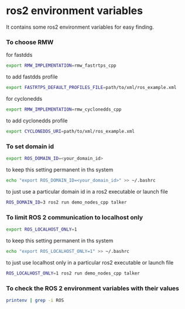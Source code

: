 # ros2 environment variables

It contains some ros2 environment variables for easy finding.

### To choose RMW 

for fastdds

```bash
export RMW_IMPLEMENTATION=rmw_fastrtps_cpp
``` 

to add fastdds profile

```bash
export FASTRTPS_DEFAULT_PROFILES_FILE=path/to/xml/ros_example.xml
``` 

for cyclonedds

```bash
export RMW_IMPLEMENTATION=rmw_cyclonedds_cpp
``` 

to add cyclonedds profile

```bash
export CYCLONEDDS_URI=path/to/xml/ros_example.xml
``` 

### To set domain id

```bash
export ROS_DOMAIN_ID=<your_domain_id>
``` 

to keep this setting permanent in ths system

```bash
echo "export ROS_DOMAIN_ID=<your_domain_id>" >> ~/.bashrc
``` 

to just use a particular domain id in a ros2 executable or launch file

```bash
ROS_DOMAIN_ID=3 ros2 run demo_nodes_cpp talker
``` 

### To limit ROS 2 communication to localhost only

```bash
export ROS_LOCALHOST_ONLY=1
``` 

to keep this setting permanent in ths system

```bash
echo "export ROS_LOCALHOST_ONLY=1" >> ~/.bashrc
``` 

to just use localhost only in a particular ros2 executable or launch file

```bash
ROS_LOCALHOST_ONLY=1 ros2 run demo_nodes_cpp talker
``` 

### To check the ROS 2 environment variables with their values

```bash
printenv | grep -i ROS
``` 


